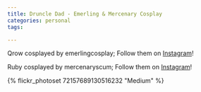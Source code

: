 ```yaml
---
title: Druncle Dad - Emerling & Mercenary Cosplay
categories: personal
tags: 

---
```


Qrow cosplayed by emerlingcosplay; Follow them on [Instagram](https://www.instagram.com/emerlingcosplay)!

Ruby cosplayed by mercenaryscum; Follow them on [Instagram](https://www.instagram.com/mercenaryscum)!

{% flickr_photoset 72157689130516232 "Medium" %}